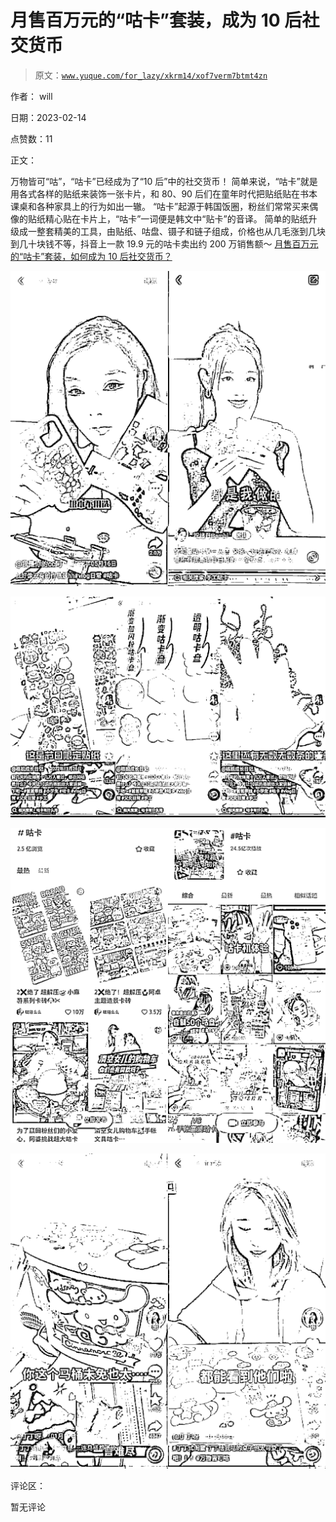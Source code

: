 # 月售百万元的“咕卡”套装，成为 10 后社交货币

> 原文：[`www.yuque.com/for_lazy/xkrm14/xof7verm7btmt4zn`](https://www.yuque.com/for_lazy/xkrm14/xof7verm7btmt4zn)

作者： will

日期：2023-02-14

点赞数：11

正文：

万物皆可“咕”，“咕卡”已经成为了“10 后”中的社交货币！ 简单来说，“咕卡”就是用各式各样的贴纸来装饰一张卡片，和 80、90 后们在童年时代把贴纸贴在书本课桌和各种家具上的行为如出一辙。 “咕卡”起源于韩国饭圈，粉丝们常常买来偶像的贴纸精心贴在卡片上，“咕卡”一词便是韩文中“贴卡”的音译。 简单的贴纸升级成一整套精美的工具，由贴纸、咕盘、镊子和链子组成，价格也从几毛涨到几块到几十块钱不等，抖音上一款 19.9 元的咕卡卖出约 200 万销售额～ [月售百万元的“咕卡”套装，如何成为 10 后社交货币？](https://mp.weixin.qq.com/s/zXDrrEK8WYyL3iWuWQz_iA)

![](img/48b73f55414d5b7aede5666217c7cb93.png)  

![](img/efd3ae10784b824c209d151f79da258a.png)  

![](img/1f0f2f6294858b958cb9b26d1342d615.png)  

![](img/e49bbfb59841c68520226a4340870fc6.png)  

评论区：

暂无评论



